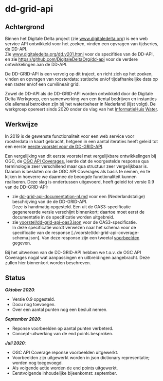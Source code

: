 # dd-grid-api

Achtergrond
-----------

Binnen het Digitale Delta project (zie www.digitaledelta.org) is een web service API ontwikkeld voor het zoeken, vinden een opvragen van tijdseries, de DD-API.  
Zie www.digitaledelta.org/dd.v201.html voor de specifities van de DD-API, en zie https://github.com/DigitaleDeltaOrg/dd-api voor de verdere ontwikkelingen aan de DD-API.

De DD-GRID-API is een vervolg op dit traject, en richt zich op het zoeken, vinden en opvragen van roosterdata: statische en/of tijdafhankelijke data op een raster en/of een curvilineair grid.

Zowel de DD-API als de DD-GRID-API worden ontwikkeld door de Digitale Delta Werkgroep, een samenwerking van een tiental bedrijven en instanties die allemaal betrokken zijn bij het waterbeheer in Nederland (lijst volgt).
De werkgroep opereert sinds 2020 onder de vlag van het [InformatieHuis Water](https://www.ihw.nl/).

Werkwijze
---------

In 2019 is de gewenste functionaliteit voor een web service voor roosterdata in kaart gebracht, hetgeen in een aantal iteraties heeft geleid tot een eerste [eerste voorstel voor de DD-GRID-API](./voorstel/oud/dd-grid-api-voorstel.md).

Een vergelijking van dit eerste voorstel met vergelijkbare ontwikkelingen bij OGC, de [OGC API Coverages](https://github.com/opengeospatial/ogc_api_coverages), leerde dat de voorgestelde response qua terminologie zeer verschillend maar qua structuur zeer vergelijkbaar is.  
Daarom is besloten om de OGC API Coverages als basis te nemen, en te kijken in hoeverre we daarmee de beoogde functionaliteit kunnen realiseren. Deze slag is ondertussen uitgevoerd, heeft geleid tot versie 0.9 van de DD-GRID-API:
- zie [dd-grid-api-documentation-nl.md](./voorstel/dd-grid-api-documentation-nl.md) voor een (Nederlandstalige) beschrijving van de de DD-GRID-API.<br>Deze is handmatig opgesteld. Een uit de OAS3-specificatie gegenereerde versie verschijnt binnenkort; daartoe moet eerst de documentatie in de specificatie worden uitgebreid.
- zie [voorstel/dd-grid-api-oas3.json](./voorstel/dd-grid-api-oas3.json) voor de OAS3-specificatie.<br>In deze specificatie wordt verwezen naar het schema voor de specificatie van de response [./voorstel/dd-grid-api-coverage-schema.json]. Van deze response zijn een tweetal [voorbeelden](./voorbeelden/voorbeelden.md) gegeven.

Bij het uitwerken van de DD-GRID-API hebben we t.o.v. de OGC API Coverages nogal wat aanpassingen en uitbreidingen aangebracht. Deze zullen hier binnenkort worden beschreven.

Status
------

_**Oktober 2020**_:
- Versie 0.9 opgesteld.
- Docu nog toevoegen.
- Over een aantal punten nog een besluit nemen.

_**September 2020**_:
- Reponse voorbeelden op aantal punten verbeterd.
- Concept-uitwerking van de end points besproken.

_**Juli 2020**_:

- OGC API Coverage reponse voorbeelden uitgewerkt.
- Voorbeelden zijn uitgewerkt worden in json dictionary representatie; worden nog toegevoegd.
- Als volgende actie worden de end points uitgewerkt.
- Eerstvolgende inhoudelijke bijeenkomst: september.
